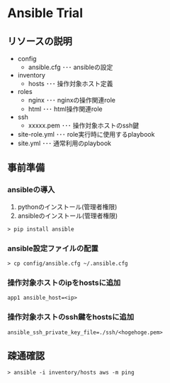 # Ansible Trial

## リソースの説明

- config
    - ansible.cfg   ･･･ ansibleの設定
- inventory
    - hosts ･･･ 操作対象ホスト定義
- roles
    - nginx ･･･ nginxの操作関連role
    - html  ･･･ html操作関連role
- ssh
    - xxxxx.pem ･･･ 操作対象ホストのssh鍵
- site-role.yml ･･･ role実行時に使用するplaybook
- site.yml      ･･･ 通常利用のplaybook

## 事前準備

### ansibleの導入

1. pythonのインストール(管理者権限)
2. ansibleのインストール(管理者権限)

```
> pip install ansible
```

### ansible設定ファイルの配置

```
> cp config/ansible.cfg ~/.ansible.cfg
```

### 操作対象ホストのipをhostsに追加

```
app1 ansible_host=<ip>
```

### 操作対象ホストのssh鍵をhostsに追加

```
ansible_ssh_private_key_file=./ssh/<hogehoge.pem>
```

## 疎通確認

```
> ansible -i inventory/hosts aws -m ping
```


